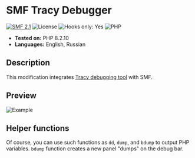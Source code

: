 # SMF Tracy Debugger

[![SMF 2.1](https://img.shields.io/badge/SMF-2.1-ed6033.svg?style=flat)](https://github.com/SimpleMachines/SMF2.1)
![License](https://img.shields.io/github/license/dragomano/smf-tracy-debugger)
![Hooks only: Yes](https://img.shields.io/badge/Hooks%20only-YES-blue)
![PHP](https://img.shields.io/badge/PHP-^7.2-blue.svg?style=flat)

- **Tested on:** PHP 8.2.10
- **Languages:** English, Russian

## Description

This modification integrates [Tracy debugging tool](https://tracy.nette.org/en/) with SMF.

## Preview

![Example](https://user-images.githubusercontent.com/229402/150298008-25713d98-087e-4b21-9735-1105f97282a9.png)

## Helper functions

Of course, you can use such functions as `dd`, `dump`, and `bdump` to output PHP variables. `bdump` function creates a new panel "dumps" on the debug bar.
